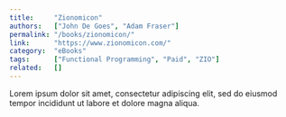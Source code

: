 ```yaml
---
title:     "Zionomicon"
authors:   ["John De Goes", "Adam Fraser"]
permalink: "/books/zionomicon/"
link:      "https://www.zionomicon.com/"
category:  "eBooks"
tags:      ["Functional Programming", "Paid", "ZIO"]
related:   []
---
```


Lorem ipsum dolor sit amet, consectetur adipiscing elit, sed do eiusmod tempor incididunt ut labore et dolore magna aliqua.
